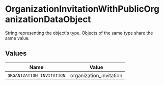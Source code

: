 # OrganizationInvitationWithPublicOrganizationDataObject

String representing the object's type. Objects of the same type share the same value.



## Values

| Name                      | Value                     |
| ------------------------- | ------------------------- |
| `ORGANIZATION_INVITATION` | organization_invitation   |